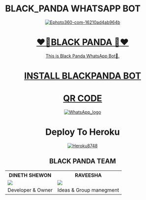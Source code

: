 # BLACK_PANDA WHATSAPP BOT
<div align="center">
<a href="https://ibb.co/zhs6W4y"><img src="https://i.ibb.co/ccJYKrG/Ephoto360-com-16210ad4ab964b.jpg" alt="Ephoto360-com-16210ad4ab964b" border="0"></a><br /><a target='_blank' href='https://the-crosswordsolver.com/offbeat-parisian-tourist-sites-6-letters'>
<h1>❤️🐼BLACK PANDA 🐼❤️</h1>
</div>
<p align="center">
      This is Black Panda WhatsApp Bot🐼.
      
      
 <div align="center">  
<h1>INSTALL BLACKPANDA BOT<h1>
<h1>QR CODE</h1>
<a href="https://chat.whatsapp.com/EiAMgRvran32kP9oChu5tb"><img src="https://i.ibb.co/Mp6SHjG/Whats-App-logo.png" alt="WhatsApp_logo" border="0"></a>
      
<h1>Deploy To Heroku</h1>
<a href="https://imgbb.com/"><img src="https://i.ibb.co/FqwC8F6/Heroku8748.jpg" alt="Heroku8748" border="0"></a><br /><a 
  </div>

<div aline='left'><h2> BLACK PANDA TEAM </h2></div>

<table><tr><th> DINETH SHEWON</th><th>RAVEESHA</th></tr><tr><td><a href="https://www.youtube.com/channel/UCRt-7UDMMcfjunuZwZi481Q"><img src="https://i.ibb.co/3spMBT9/IMG-20210417-173918.jpg"></a></td><td><a href="https://www.youtube.com/channel/UCRt-7UDMMcfjunuZwZi481Q"><img src="https://i.ibb.co/FHFSxcP/IMG-20220219-WA0042.jpg"></a></td></tr><tr><td> Developer & Owner</td><td>Ideas & Group manegment
            


